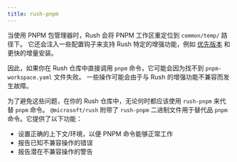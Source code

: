 ```yaml
---
title: rush-pnpm
---
```


当使用 PNPM 包管理器时，Rush 会将 PNPM 工作区重定位到 `common/temp/` 路径下。
它还会注入一些配置钩子来支持 Rush 特定的增强功能，例如
[优先版本](../advanced/preferred_versions.md) 和更快的增量安装。

因此，如果你在 Rush 仓库中直接调用 `pnpm` 命令，它可能会因为找不到 `pnpm-workspace.yaml` 文件失败。
一些操作可能会由于与 Rush 的增强功能不兼容而发生故障。

为了避免这些问题，在你的 Rush 仓库中，无论何时都应该使用 `rush-pnpm` 来代替 `pnpm` 命令。
`@microsoft/rush` 附带了 `rush-pnpm` 二进制文件用于替代品 `pnpm` 命令。它提供了以下功能：

- 设置正确的上下文/环境，以便 PNPM 命令能够正常工作
- 报告已知不兼容操作的错误
- 报告潜在不兼容操作的警告
